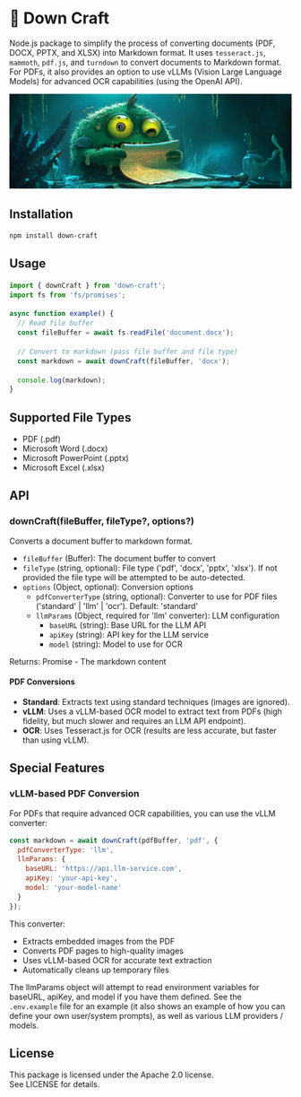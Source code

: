 # 📑 Down Craft

Node.js package to simplify the process of converting documents (PDF, DOCX, PPTX, and XLSX) into Markdown format. 
It uses `tesseract.js`, `mammoth`, `pdf.js`, and `turndown` to convert documents to Markdown format. For PDFs, it also provides an option to use vLLMs (Vision Large Language Models) for advanced OCR capabilities (using the OpenAI API).

![down-craft](https://raw.githubusercontent.com/jparkerweb/down-craft/main/down-craft.jpg)


## Installation

```bash
npm install down-craft
```

## Usage

```javascript
import { downCraft } from 'down-craft';
import fs from 'fs/promises';

async function example() {
  // Read file buffer
  const fileBuffer = await fs.readFile('document.docx');
  
  // Convert to markdown (pass file buffer and file type)
  const markdown = await downCraft(fileBuffer, 'docx');
  
  console.log(markdown);
}
```

## Supported File Types

- PDF (.pdf)
- Microsoft Word (.docx)
- Microsoft PowerPoint (.pptx)
- Microsoft Excel (.xlsx)

## API

### downCraft(fileBuffer, fileType?, options?)

Converts a document buffer to markdown format.

- `fileBuffer` (Buffer): The document buffer to convert
- `fileType` (string, optional): File type ('pdf', 'docx', 'pptx', 'xlsx'). If not provided the file type will be attempted to be auto-detected.
- `options` (Object, optional): Conversion options
  - `pdfConverterType` (string, optional): Converter to use for PDF files ('standard' | 'llm' | 'ocr'). Default: 'standard'
  - `llmParams` (Object, required for 'llm' converter): LLM configuration
    - `baseURL` (string): Base URL for the LLM API
    - `apiKey` (string): API key for the LLM service
    - `model` (string): Model to use for OCR

Returns: Promise<string> - The markdown content


#### PDF Conversions

- **Standard**: Extracts text using standard techniques (images are ignored).
- **vLLM**: Uses a vLLM-based OCR model to extract text from PDFs (high fidelity, but much slower and requires an LLM API endpoint).
- **OCR**: Uses Tesseract.js for OCR (results are less accurate, but faster than using vLLM).

## Special Features

### vLLM-based PDF Conversion

For PDFs that require advanced OCR capabilities, you can use the vLLM converter:

```javascript
const markdown = await downCraft(pdfBuffer, 'pdf', {
  pdfConverterType: 'llm',
  llmParams: {
    baseURL: 'https://api.llm-service.com',
    apiKey: 'your-api-key',
    model: 'your-model-name'
  }
});
```

This converter:
- Extracts embedded images from the PDF
- Converts PDF pages to high-quality images
- Uses vLLM-based OCR for accurate text extraction
- Automatically cleans up temporary files

The llmParams object will attempt to read environment variables for baseURL, apiKey, and model if you have them defined.
See the `.env.example` file for an example (it also shows an example of how you can define your own user/system prompts), as well as various LLM providers / models.

## License

This package is licensed under the Apache 2.0 license.  
See LICENSE for details.
